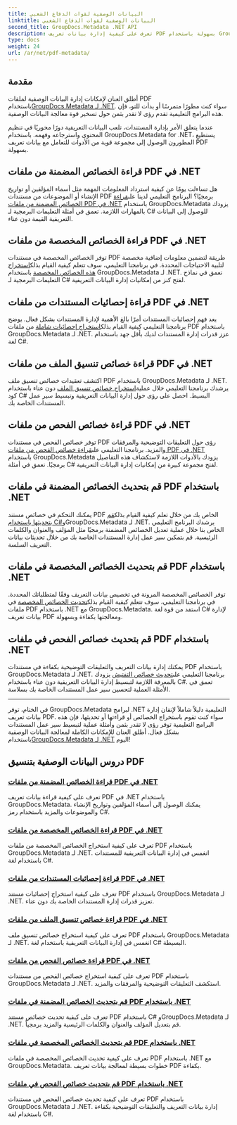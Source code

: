 ```yaml
---
title: البيانات الوصفية لقوات الدفاع الشعبي
linktitle: البيانات الوصفية لقوات الدفاع الشعبي
second_title: GroupDocs.Metadata .NET API
description: تعرف على كيفية إدارة بيانات تعريف PDF بسهولة باستخدام GroupDocs.Metadata لبرامج .NET التعليمية. الوصول إلى الخصائص المضمنة والمخصصة باستخدام كود C#.
type: docs
weight: 24
url: /ar/net/pdf-metadata/
---
```

## مقدمة

 أطلق العنان لإمكانات إدارة البيانات الوصفية لملفات PDF باستخدام[GroupDocs.Metadata لـ .NET](https://www.groupdocs.com/products/metadata/net). سواء كنت مطورًا متمرسًا أو بدأت للتو، فإن هذه البرامج التعليمية تقدم رؤى لا تقدر بثمن حول تسخير قوة معالجة البيانات الوصفية.

عندما يتعلق الأمر بإدارة المستندات، تلعب البيانات التعريفية دورًا محوريًا في تنظيم المحتوى واسترجاعه وفهمه. باستخدام GroupDocs.Metadata for .NET، يستطيع المطورون الوصول إلى مجموعة قوية من الأدوات للتعامل مع بيانات تعريف PDF بسهولة.

## قراءة الخصائص المضمنة من ملفات PDF في .NET

 هل تساءلت يومًا عن كيفية استرداد المعلومات المهمة مثل أسماء المؤلفين أو تواريخ الإنشاء أو الموضوعات من مستندات PDF برمجيًا؟ البرنامج التعليمي لدينا على[قراءة الخصائص المضمنة من ملفات PDF في .NET](./read-built-in-properties-pdfs/) باستخدام GroupDocs.Metadata يزودك بالمهارات اللازمة. تعمق في أمثلة التعليمات البرمجية لـ C# للوصول إلى البيانات التعريفية القيمة دون عناء.


## قراءة الخصائص المخصصة من ملفات PDF في .NET

 توفر الخصائص المخصصة في مستندات PDF طريقة لتضمين معلومات إضافية مخصصة لتلبية الاحتياجات المحددة. في برنامجنا التعليمي، سوف تتعلم كيفية القيام بذلك[استخراج هذه الخصائص المخصصة](./read-custom-properties-pdfs/) باستخدام GroupDocs.Metadata لـ .NET. تعمق في نماذج التعليمات البرمجية لـ C# لفتح كنز من إمكانيات إدارة البيانات التعريفية.


## قراءة إحصائيات المستندات من ملفات PDF في .NET

 يعد فهم إحصائيات المستندات أمرًا بالغ الأهمية لإدارة المستندات بشكل فعال. يوضح برنامجنا التعليمي كيفية القيام بذلك[استخراج إحصائيات شاملة](./read-document-statistics-pdfs/) من ملفات PDF باستخدام GroupDocs.Metadata لـ .NET. عزز قدرات إدارة المستندات لديك بأقل جهد باستخدام لغة C#.

## قراءة خصائص تنسيق الملف من ملفات PDF في .NET

اكتشف تعقيدات خصائص تنسيق ملف PDF باستخدام GroupDocs.Metadata لـ .NET. يرشدك برنامجنا التعليمي خلال عملية[استخراج خصائص تنسيق الملف](./read-file-format-properties-pdfs/) دون عناء باستخدام كود C# البسيط. احصل على رؤى حول إدارة البيانات التعريفية وتبسيط سير عمل المستندات الخاصة بك.

## قراءة خصائص الفحص من ملفات PDF في .NET

 توفر خصائص الفحص في مستندات PDF رؤى حول التعليقات التوضيحية والمرفقات والمزيد. برنامجنا التعليمي على[قراءة خصائص الفحص من ملفات PDF في .NET](./read-inspection-properties-pdfs/) باستخدام GroupDocs.Metadata يزودك بالأدوات اللازمة لاستكشاف هذه التفاصيل برمجيًا. تعمق في أمثلة C# لفتح مجموعة كبيرة من إمكانيات إدارة البيانات التعريفية.

## قم بتحديث الخصائص المضمنة في ملفات PDF باستخدام .NET

 يمكنك التحكم في خصائص مستند PDF الخاص بك من خلال تعلم كيفية القيام بذلك[قم بتحديثها باستخدام C#](./update-built-in-properties-pdfs/)وGroupDocs.Metadata لـ .NET. يرشدك البرنامج التعليمي الخاص بنا خلال عملية تعديل الخصائص المضمنة برمجيًا مثل المؤلف والعنوان والكلمات الرئيسية. قم بتمكين سير عمل إدارة المستندات الخاصة بك من خلال تحديثات بيانات التعريف السلسة.

## قم بتحديث الخصائص المخصصة في ملفات PDF باستخدام .NET

 توفر الخصائص المخصصة المرونة في تخصيص بيانات التعريف وفقًا لمتطلباتك المحددة. في برنامجنا التعليمي، سوف تتعلم كيفية القيام بذلك[تحديث الخصائص المخصصة](./update-custom-properties-pdfs/) في ملفات PDF باستخدام .NET مع GroupDocs.Metadata. استفد من قوة لغة C# لإدارة بيانات تعريف PDF ومعالجتها بكفاءة وبسهولة.

## قم بتحديث خصائص الفحص في ملفات PDF باستخدام .NET

 يمكنك إدارة بيانات التعريف والتعليقات التوضيحية بكفاءة في مستندات PDF باستخدام GroupDocs.Metadata لـ .NET. برنامجنا التعليمي على[تحديث خصائص التفتيش](./update-inspection-properties-pdfs/) يزودك بالمعرفة اللازمة لتبسيط إدارة البيانات التعريفية دون عناء باستخدام C#. تعمق في الأمثلة العملية لتحسين سير عمل المستندات الخاصة بك بسلاسة.

----

في الختام، توفر GroupDocs.Metadata لبرامج .NET التعليمية دليلاً شاملاً لإتقان إدارة بيانات تعريف PDF. سواء كنت تقوم باستخراج الخصائص أو قراءتها أو تحديثها، فإن هذه البرامج التعليمية توفر رؤى لا تقدر بثمن وأمثلة عملية لتبسيط سير عمل المستندات بشكل فعال. أطلق العنان للإمكانات الكاملة لمعالجة البيانات الوصفية باستخدام[GroupDocs.Metadata لـ .NET](https://www.groupdocs.com/products/metadata/net) اليوم!
## دروس البيانات الوصفية بتنسيق PDF
### [قراءة الخصائص المضمنة من ملفات PDF في .NET](./read-built-in-properties-pdfs/)
تعرف على كيفية قراءة بيانات تعريف PDF في .NET باستخدام GroupDocs.Metadata. يمكنك الوصول إلى أسماء المؤلفين وتواريخ الإنشاء والموضوعات والمزيد باستخدام رمز C#.
### [قراءة الخصائص المخصصة من ملفات PDF في .NET](./read-custom-properties-pdfs/)
تعرف على كيفية استخراج الخصائص المخصصة من ملفات PDF باستخدام GroupDocs.Metadata لـ .NET. انغمس في إدارة البيانات التعريفية للمستندات باستخدام لغة C#.
### [قراءة إحصائيات المستندات من ملفات PDF في .NET](./read-document-statistics-pdfs/)
تعرف على كيفية استخراج إحصائيات مستند PDF باستخدام GroupDocs.Metadata لـ .NET. تعزيز قدرات إدارة المستندات الخاصة بك دون عناء.
### [قراءة خصائص تنسيق الملف من ملفات PDF في .NET](./read-file-format-properties-pdfs/)
تعرف على كيفية استخراج خصائص تنسيق ملف PDF باستخدام GroupDocs.Metadata لـ .NET. انغمس في إدارة البيانات التعريفية باستخدام لغة C# البسيطة.
### [قراءة خصائص الفحص من ملفات PDF في .NET](./read-inspection-properties-pdfs/)
تعرف على كيفية استخراج خصائص الفحص من مستندات PDF باستخدام GroupDocs.Metadata لـ .NET. استكشف التعليقات التوضيحية والمرفقات والمزيد.
### [قم بتحديث الخصائص المضمنة في ملفات PDF باستخدام .NET](./update-built-in-properties-pdfs/)
تعرف على كيفية تحديث خصائص مستند PDF باستخدام C# وGroupDocs.Metadata لـ .NET. قم بتعديل المؤلف والعنوان والكلمات الرئيسية والمزيد برمجياً.
### [قم بتحديث الخصائص المخصصة في ملفات PDF باستخدام .NET](./update-custom-properties-pdfs/)
تعرف على كيفية تحديث الخصائص المخصصة في ملفات PDF باستخدام .NET مع GroupDocs.Metadata. خطوات بسيطة لمعالجة بيانات تعريف PDF بكفاءة.
### [قم بتحديث خصائص الفحص في ملفات PDF باستخدام .NET](./update-inspection-properties-pdfs/)
تعرف على كيفية تحديث خصائص الفحص في مستندات PDF باستخدام GroupDocs.Metadata لـ .NET. إدارة بيانات التعريف والتعليقات التوضيحية بكفاءة باستخدام لغة C#.